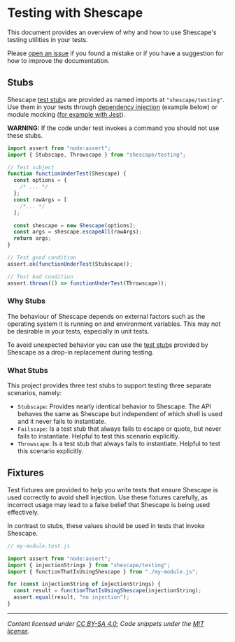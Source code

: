 <!-- SPDX-License-Identifier: CC-BY-SA-4.0 -->

# Testing with Shescape

This document provides an overview of why and how to use Shescape's testing
utilities in your tests.

Please [open an issue] if you found a mistake or if you have a suggestion for
how to improve the documentation.

## Stubs

Shescape [test stub]s are provided as named imports at `"shescape/testing"`. Use
them in your tests through [dependency injection] (example below) or module
mocking ([for example with Jest][jest-module-mock]).

**WARNING:** If the code under test invokes a command you should not use these
stubs.

```javascript
import assert from "node:assert";
import { Stubscape, Throwscape } from "shescape/testing";

// Test subject
function functionUnderTest(Shescape) {
  const options = {
    /* ... */
  };
  const rawArgs = [
    /*... */
  ];

  const shescape = new Shescape(options);
  const args = shescape.escapeAll(rawArgs);
  return args;
}

// Test good condition
assert.ok(functionUnderTest(Stubscape));

// Test bad condition
assert.throws(() => functionUnderTest(Throwscape));
```

### Why Stubs

The behaviour of Shescape depends on external factors such as the operating
system it is running on and environment variables. This may not be desirable in
your tests, especially in unit tests.

To avoid unexpected behavior you can use the [test stub]s provided by Shescape
as a drop-in replacement during testing.

### What Stubs

This project provides three test stubs to support testing three separate
scenarios, namely:

- `Stubscape`: Provides nearly identical behavior to Shescape. The API behaves
  the same as Shescape but independent of which shell is used and it never fails
  to instantiate.
- `Failscape`: Is a test stub that always fails to escape or quote, but never
  fails to instantiate. Helpful to test this scenario explicitly.
- `Throwscape`: Is a test stub that always fails to instantiate. Helpful to test
  this scenario explicitly.

## Fixtures

Test fixtures are provided to help you write tests that ensure Shescape is used
correctly to avoid shell injection. Use these fixtures carefully, as incorrect
usage may lead to a false belief that Shescape is being used effectively.

In contrast to stubs, these values should be used in tests that invoke Shescape.

```javascript
// my-module.test.js

import assert from "node:assert";
import { injectionStrings } from "shescape/testing";
import { functionThatIsUsingShescape } from "./my-module.js";

for (const injectionString of injectionStrings) {
  const result = functionThatIsUsingShescape(injectionString);
  assert.equal(result, "no injection");
}
```

---

_Content licensed under [CC BY-SA 4.0]; Code snippets under the [MIT license]._

[cc by-sa 4.0]: https://creativecommons.org/licenses/by-sa/4.0/
[dependency injection]: https://en.wikipedia.org/wiki/Dependency_injection
[jest-module-mock]: https://jestjs.io/docs/manual-mocks#mocking-node-modules
[mit license]: https://opensource.org/license/mit/
[open an issue]: https://github.com/ericcornelissen/shescape/issues/new?labels=documentation&template=documentation.md
[test stub]: https://en.wikipedia.org/wiki/Test_stub
